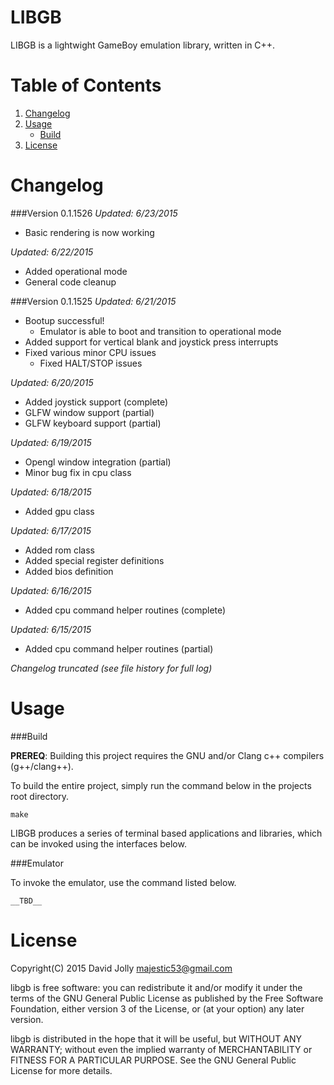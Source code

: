 LIBGB
=====

LIBGB is a lightwight GameBoy emulation library, written in C++.

Table of Contents
===============

1. [Changelog](https://github.com/majestic53/libgb#changelog)
2. [Usage](https://github.com/majestic53/libgb#usage)
	* [Build](https://github.com/majestic53/libgb#build)
3. [License](https://github.com/majestic53/libgb#license)

Changelog
=========

###Version 0.1.1526
*Updated: 6/23/2015*

* Basic rendering is now working

*Updated: 6/22/2015*

* Added operational mode
* General code cleanup

###Version 0.1.1525
*Updated: 6/21/2015*

* Bootup successful!
	* Emulator is able to boot and transition to operational mode
* Added support for vertical blank and joystick press interrupts
* Fixed various minor CPU issues
	* Fixed HALT/STOP issues

*Updated: 6/20/2015*

* Added joystick support (complete)
* GLFW window support (partial)
* GLFW keyboard support (partial)

*Updated: 6/19/2015*

* Opengl window integration (partial)
* Minor bug fix in cpu class

*Updated: 6/18/2015*

* Added gpu class

*Updated: 6/17/2015*

* Added rom class
* Added special register definitions
* Added bios definition

*Updated: 6/16/2015*

* Added cpu command helper routines (complete)

*Updated: 6/15/2015*

* Added cpu command helper routines (partial)

*Changelog truncated (see file history for full log)*

Usage
=====

###Build

__PREREQ__: Building this project requires the GNU and/or Clang c++ compilers (g++/clang++).

To build the entire project, simply run the command below in the projects root directory.

```
make
```

LIBGB produces a series of terminal based applications and libraries, which can be invoked using the interfaces below.

###Emulator

To invoke the emulator, use the command listed below.

```
__TBD__
```

License
======

Copyright(C) 2015 David Jolly <majestic53@gmail.com>

libgb is free software: you can redistribute it and/or modify
it under the terms of the GNU General Public License as published by
the Free Software Foundation, either version 3 of the License, or
(at your option) any later version.

libgb is distributed in the hope that it will be useful,
but WITHOUT ANY WARRANTY; without even the implied warranty of
MERCHANTABILITY or FITNESS FOR A PARTICULAR PURPOSE.  See the
GNU General Public License for more details.
